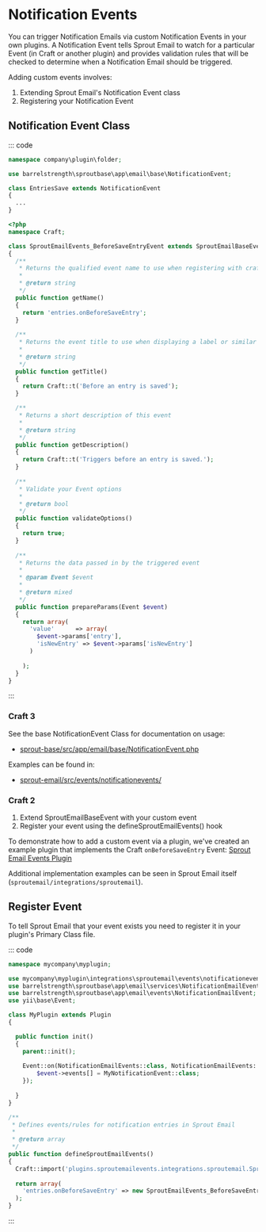 # Notification Events

You can trigger Notification Emails via custom Notification Events in your own plugins. A Notification Event tells Sprout Email to watch for a particular Event (in Craft or another plugin) and provides validation rules that will be checked to determine when a Notification Email should be triggered.

Adding custom events involves:

1. Extending Sprout Email's Notification Event class
2. Registering your Notification Event

## Notification Event Class

::: code

``` php Craft 3
namespace company\plugin\folder;

use barrelstrength\sproutbase\app\email\base\NotificationEvent;

class EntriesSave extends NotificationEvent
{
  ...
}
```

``` php Craft 2
<?php
namespace Craft;

class SproutEmailEvents_BeforeSaveEntryEvent extends SproutEmailBaseEvent
{
  /**
   * Returns the qualified event name to use when registering with craft()->on
   * 
   * @return string
   */
  public function getName()
  {
    return 'entries.onBeforeSaveEntry';
  }
  
  /**
   * Returns the event title to use when displaying a label or similar use case
   *
   * @return string
   */
  public function getTitle()
  {
    return Craft::t('Before an entry is saved');
  }

  /**
   * Returns a short description of this event
   *
   * @return string
   */
  public function getDescription()
  {
    return Craft::t('Triggers before an entry is saved.');
  }
  
  /**
   * Validate your Event options
   *
   * @return bool
   */
  public function validateOptions()
  {
    return true;
  }
  
  /**
   * Returns the data passed in by the triggered event
   *
   * @param Event $event
   *
   * @return mixed
   */
  public function prepareParams(Event $event)
  {
    return array(
      'value'      => array(
        $event->params['entry'],
        'isNewEntry' => $event->params['isNewEntry']
      )
  
    );
  }
}
```

:::

### Craft 3

See the base NotificationEvent Class for documentation on usage:

- [sprout-base/src/app/email/base/NotificationEvent.php](./https://github.com/barrelstrength/craft-sprout-base/blob/v2/src/app/email/base/NotificationEvent.php)

Examples can be found in:

- [sprout-email/src/events/notificationevents/](https://github.com/barrelstrength/craft-sprout-email/tree/develop/src/events/notificationevents) 

### Craft 2

1. Extend SproutEmailBaseEvent with your custom event
2. Register your event using the defineSproutEmailEvents() hook

To demonstrate how to add a custom event via a plugin, we've created an example plugin that implements the Craft `onBeforeSaveEntry` Event: [Sprout Email Events Plugin](https://s3.amazonaws.com/sprout.barrelstrengthdesign.com-assets/content/docs/sproutemailevents.zip)

Additional implementation examples can be seen in Sprout Email itself (`sproutemail/integrations/sproutemail`).

## Register Event

To tell Sprout Email that your event exists you need to register it in your plugin's Primary Class file.

::: code

``` php Craft 3
namespace mycompany\myplugin;

use mycompany\myplugin\integrations\sproutemail\events\notificationevents\MyNotificationEvent;
use barrelstrength\sproutbase\app\email\services\NotificationEmailEvents;
use barrelstrength\sproutbase\app\email\events\NotificationEmailEvent;
use yii\base\Event;

class MyPlugin extends Plugin
{

  public function init()
  {
    parent::init();
    
    Event::on(NotificationEmailEvents::class, NotificationEmailEvents::EVENT_REGISTER_EMAIL_EVENT_TYPES, function(NotificationEmailEvent $event) {
        $event->events[] = MyNotificationEvent::class;
    });
  
  }
}
```

``` php Craft 2
/**
 * Defines events/rules for notification entries in Sprout Email
 *
 * @return array
 */
public function defineSproutEmailEvents()
{
  Craft::import('plugins.sproutemailevents.integrations.sproutemail.SproutEmailEvents_BeforeSaveEntryEvent');
  
  return array(
    'entries.onBeforeSaveEntry' => new SproutEmailEvents_BeforeSaveEntryEvent()
  );
}
```

:::